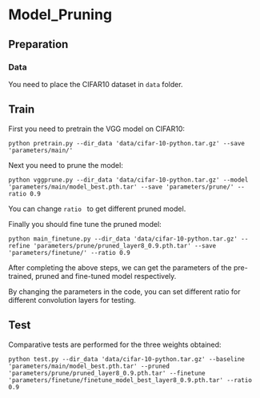 # Model_Pruning

## Preparation

### Data

You need to place the CIFAR10 dataset in `data` folder.

## Train

First you need to pretrain the VGG model on CIFAR10:

```shell
python pretrain.py --dir_data 'data/cifar-10-python.tar.gz' --save 'parameters/main/'
```

Next you need to prune the model:

```shell
python vggprune.py --dir_data 'data/cifar-10-python.tar.gz' --model 'parameters/main/model_best.pth.tar' --save 'parameters/prune/' --ratio 0.9
```

You can change `ratio `  to get different pruned model.

Finally you should fine tune the pruned model:

```shell
python main_finetune.py --dir_data 'data/cifar-10-python.tar.gz' --refine 'parameters/prune/pruned_layer8_0.9.pth.tar' --save 'parameters/finetune/' --ratio 0.9
```

After completing the above steps, we can get the parameters of the pre-trained, pruned and fine-tuned model respectively.

By changing the parameters in the code, you can set different ratio for different convolution layers for testing.

## Test

Comparative tests are performed for the three weights obtained:

```shell
python test.py --dir_data 'data/cifar-10-python.tar.gz' --baseline 'parameters/main/model_best.pth.tar' --pruned 'parameters/prune/pruned_layer8_0.9.pth.tar' --finetune 'parameters/finetune/finetune_model_best_layer8_0.9.pth.tar' --ratio 0.9
```



























